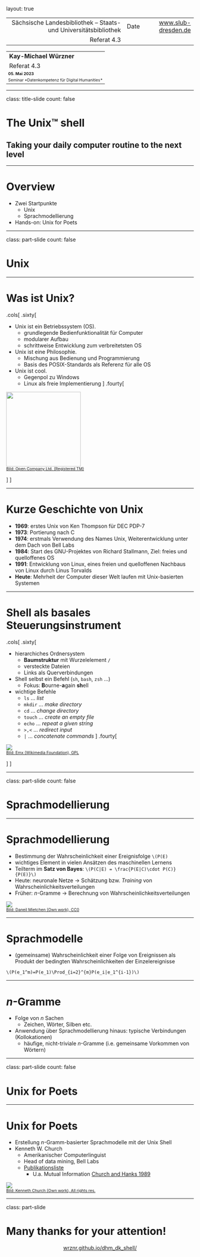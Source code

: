 layout: true
  
<div class="my-header"></div>

<div class="my-footer">
  <table>
    <tr>
      <td style="text-align:right">Sächsische Landesbibliothek – Staats- und Universitätsbibliothek</td>
      <td>Date</td>
      <td style="text-align:right"><a href="https://www.slub-dresden.de/">www.slub-dresden.de</a></td>
    </tr>
    <tr>
      <td style="text-align:right">Referat 4.3</td>
      <td />
    </tr>
  </table>
</div>

<div class="my-title-footer">
  <table>
    <tr>
      <td style="text-align:left"><b>Kay-Michael Würzner</b></td>
    </tr>
    <tr>
      <td style="text-align:left">Referat 4.3</td>
    </tr>
    <tr>
      <td style="font-size:8pt"><b>05. Mai 2023</b></td>
    </tr>
    <tr>
      <td style="font-size:8pt">Seminar *Datenkompetenz für Digital Humanities*</td>
    </tr>
  </table>
</div>

---

class: title-slide
count: false

# The Unix™ shell
## Taking your daily computer routine to the next level

---

# Overview

- Zwei Startpunkte
  + Unix
  + Sprachmodellierung
- Hands-on: Unix for Poets

---

class: part-slide
count: false

# Unix

---

# Was ist Unix?

.cols[
.sixty[
- Unix ist ein Betriebssystem (OS).
    + grundlegende Bedienfunktionalität für Computer
    + modularer Aufbau
    + schrittweise Entwicklung zum verbreitetsten OS
- Unix ist eine Philosophie.
    + Mischung aus Bedienung und Programmierung
    + Basis des POSIX-Standards als Referenz für alle OS
- Unix ist cool.
    + Gegenpol zu Windows
    + Linux als freie Implementierung
]
.fourty[
<p>
<img src="https://upload.wikimedia.org/wikipedia/commons/2/2e/UNIX®.png" height="200px" /><br />
<a style="font-size:8pt" href="https://commons.wikimedia.org/wiki/File:UNIX%C2%AE.png">Bild: Open Company Ltd. (Registered TM)</a>
</p>
]
]

---

# Kurze Geschichte von Unix

- **1969**: erstes Unix von Ken Thompson für DEC PDP-7
- **1973**: Portierung nach C
- **1974**: erstmals Verwendung des Names Unix, Weiterentwicklung unter dem Dach von Bell Labs
- **1984**: Start des GNU-Projektes von Richard Stallmann, Ziel: freies und quelloffenes OS
- **1991**: Entwicklung von Linux, eines freien und quelloffenen Nachbaus von Linux durch Linus Torvalds
- **Heute**: Mehrheit der Computer dieser Welt laufen mit Unix-basierten Systemen 

---

# Shell als basales Steuerungsinstrument

.cols[
.sixty[
- hierarchiches Ordnersystem
    + **Baumstruktur** mit Wurzelelement `/`
    + versteckte Dateien
    + Links als Querverbindungen
- Shell selbst ein Befehl (`sh`, `bash`, `zsh` ...)
    + Fokus: **B**ourne-**a**gain **sh**ell
- wichtige Befehle
    + `ls` ... *list*
    + `mkdir` ... *make directory*
    + `cd` ... *change directory*
    + `touch` ... *create an empty file*
    + `echo` ... *repeat a given string*
    + `>,<` ... *redirect input*
    + `|` ... *concatenate commands*
]
.fourty[
<p>
<img src="https://upload.wikimedia.org/wikipedia/commons/e/e7/Bash_screenshot.png" /><br />
<a style="font-size:8pt" href="https://commons.wikimedia.org/wiki/File:Bash_screenshot.png">Bild: Emx (Wikimedia Foundation), GPL</a>
</p>
]
]

---

class: part-slide
count: false

# Sprachmodellierung

---

# Sprachmodellierung

- Bestimmung der Wahrscheinlichkeit einer Ereignisfolge `\(P(E)`
- wichtiges Element in vielen Ansätzen des maschinellen Lernens
- Teilterm im **Satz von Bayes**: `\(P(C|E) = \frac{P(E|C)\cdot P(C)}{P(E)}\)`
- Heute: neuronale Netze → Schätzung bzw. *Training* von Wahrscheinlichkeitsverteilungen
- Früher: *n*-Gramme → Berechnung von Wahrscheinlichkeitsverteilungen

<p>
<img src="https://upload.wikimedia.org/wikipedia/commons/6/68/Six_n-grams_frequently_found_in_titles_of_publications_about_Coronavirus_disease_2019%2C_as_of_7_May_2020.svg" /><br />
<a style="font-size:8pt" href="https://commons.wikimedia.org/wiki/File:Six_n-grams_frequently_found_in_titles_of_publications_about_Coronavirus_disease_2019,_as_of_7_May_2020.svg">Bild: Daneil Mietchen (Own work), CC0</a>
</p>

---

# Sprachmodelle

- (gemeinsame) Wahrscheinlichkeit einer Folge von Ereignissen als Produkt der bedingten Wahrscheinlichkeiten der Einzelereignisse
```
\(P(e_1^m)=P(e_1)\Prod_{i=2}^{m}P(e_i|e_1^{i-1})\)
```

---

# *n*-Gramme

- Folge von *n* Sachen
    + Zeichen, Wörter, Silben etc.
- Anwendung über Sprachmodellierung hinaus: typische Verbindungen (Kollokationen)
    + häufige, nicht-triviale *n*-Gramme (i.e. gemeinsame Vorkommen von Wörtern)

---

class: part-slide
count: false

# Unix for Poets

---

# Unix for Poets

- Erstellung *n*-Gramm-basierter Sprachmodelle mit der Unix Shell
- Kenneth W. Church 
    + Amerikanischer Computerlinguist
    + Head of data mining, Bell Labs
    + [Publikationsliste](https://dblp.org/pid/c/KennethWardChurch.html)
        * U.a. Mutual Information [Church and Hanks 1989](https://aclanthology.org/P89-1010.pdf)

<p>
<img src="https://avatars.githubusercontent.com/u/18170281?v=4" /><br />
<a style="font-size:8pt" href="https://github.com/kwchurch">Bild: Kenneth Church (Own work), All rights res.</a>
</p>

---

class: part-slide

# Many thanks for your attention!

<center>
<a href="https://wrznr.github.io/dhm_dk_shell/">wrznr.github.io/dhm_dk_shell/</a>
</center>
